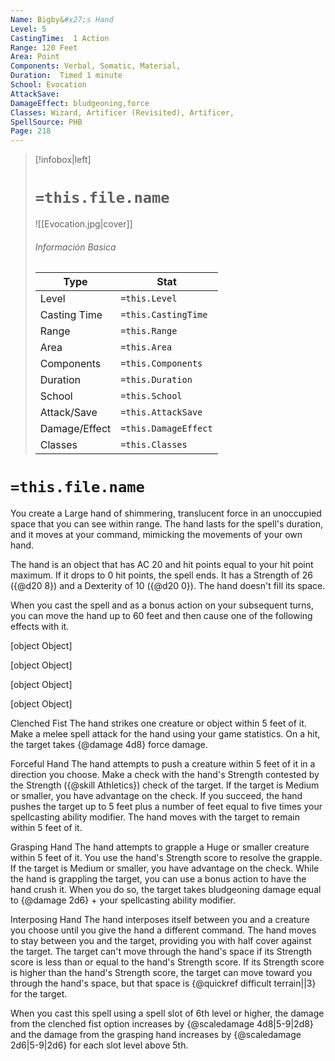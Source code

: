 ```yaml
---
Name: Bigby&#x27;s Hand
Level: 5
CastingTime:  1 Action 
Range: 120 Feet
Area: Point
Components: Verbal, Somatic, Material, 
Duration:  Timed 1 minute
School: Evocation
AttackSave: 
DamageEffect: bludgeoning,force
Classes: Wizard, Artificer (Revisited), Artificer, 
SpellSource: PHB
Page: 218
---
```


>[!infobox|left]
># `=this.file.name`
>![[Evocation.jpg|cover]]
> ###### Información Basica
> Type |  Stat |
> ---|---|
> Level | `=this.Level` |
> Casting Time | `=this.CastingTime` |
> Range | `=this.Range` |
> Area | `=this.Area` |
> Components | `=this.Components` |
> Duration | `=this.Duration` |
> School | `=this.School` |
> Attack/Save | `=this.AttackSave` |
> Damage/Effect | `=this.DamageEffect` |
> Classes | `=this.Classes` |

# `=this.file.name`
You create a Large hand of shimmering, translucent force in an unoccupied space that you can see within range. The hand lasts for the spell&#x27;s duration, and it moves at your command, mimicking the movements of your own hand.

The hand is an object that has AC 20 and hit points equal to your hit point maximum. If it drops to 0 hit points, the spell ends. It has a Strength of 26 ({@d20 8}) and a Dexterity of 10 ({@d20 0}). The hand doesn&#x27;t fill its space.

When you cast the spell and as a bonus action on your subsequent turns, you can move the hand up to 60 feet and then cause one of the following effects with it.

[object Object]

[object Object]

[object Object]

[object Object]



 


 


 

Clenched Fist
The hand strikes one creature or object within 5 feet of it. Make a melee spell attack for the hand using your game statistics. On a hit, the target takes {@damage 4d8} force damage. 

Forceful Hand
The hand attempts to push a creature within 5 feet of it in a direction you choose. Make a check with the hand&#x27;s Strength contested by the Strength ({@skill Athletics}) check of the target. If the target is Medium or smaller, you have advantage on the check. If you succeed, the hand pushes the target up to 5 feet plus a number of feet equal to five times your spellcasting ability modifier. The hand moves with the target to remain within 5 feet of it. 

Grasping Hand
The hand attempts to grapple a Huge or smaller creature within 5 feet of it. You use the hand&#x27;s Strength score to resolve the grapple. If the target is Medium or smaller, you have advantage on the check. While the hand is grappling the target, you can use a bonus action to have the hand crush it. When you do so, the target takes bludgeoning damage equal to {@damage 2d6} + your spellcasting ability modifier. 

Interposing Hand
The hand interposes itself between you and a creature you choose until you give the hand a different command. The hand moves to stay between you and the target, providing you with half cover against the target. The target can&#x27;t move through the hand&#x27;s space if its Strength score is less than or equal to the hand&#x27;s Strength score. If its Strength score is higher than the hand&#x27;s Strength score, the target can move toward you through the hand&#x27;s space, but that space is {@quickref difficult terrain||3} for the target. 


When you cast this spell using a spell slot of 6th level or higher, the damage from the clenched fist option increases by {@scaledamage 4d8|5-9|2d8} and the damage from the grasping hand increases by {@scaledamage 2d6|5-9|2d6} for each slot level above 5th. 